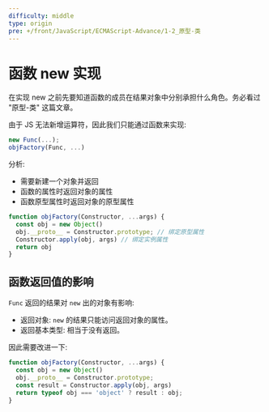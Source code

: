 ```yaml
---
difficulty: middle
type: origin
pre: +/front/JavaScript/ECMAScript-Advance/1-2_原型-类
---
```


# 函数 new 实现

在实现 new 之前先要知道函数的成员在结果对象中分别承担什么角色。务必看过 "原型-类" 这篇文章。

由于 JS 无法新增运算符，因此我们只能通过函数来实现:

```js
new Func(...);
objFactory(Func, ...)
```

分析:
- 需要新建一个对象并返回
- 函数的属性时返回对象的属性
- 函数原型属性时返回对象的原型属性

```js
function objFactory(Constructor, ...args) {
  const obj = new Object()
  obj.__proto__ = Constructor.prototype; // 绑定原型属性
  Constructor.apply(obj, args) // 绑定实例属性
  return obj
}
```

## 函数返回值的影响

`Func` 返回的结果对 `new` 出的对象有影响:
- 返回对象: `new` 的结果只能访问返回对象的属性。
- 返回基本类型: 相当于没有返回。

因此需要改进一下:

```js
function objFactory(Constructor, ...args) {
  const obj = new Object()
  obj.__proto__ = Constructor.prototype;
  const result = Constructor.apply(obj, args)
  return typeof obj === 'object' ? result : obj;
}
```